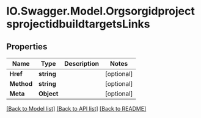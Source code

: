 # IO.Swagger.Model.OrgsorgidprojectsprojectidbuildtargetsLinks
## Properties

Name | Type | Description | Notes
------------ | ------------- | ------------- | -------------
**Href** | **string** |  | [optional] 
**Method** | **string** |  | [optional] 
**Meta** | **Object** |  | [optional] 

[[Back to Model list]](../README.md#documentation-for-models) [[Back to API list]](../README.md#documentation-for-api-endpoints) [[Back to README]](../README.md)

